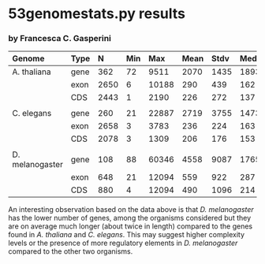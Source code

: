 53genomestats.py results
========================

### by Francesca C. Gasperini ###


| Genome         | Type |  N   | Min |  Max  | Mean | Stdv | Med  |
|:---------------|:-----|:-----|:----|:------|:-----|:-----|:-----|
| A. thaliana    | gene |  362 |  72 |  9511 | 2070 | 1435 | 1893 |
|                | exon | 2650 |   6 | 10188 |  290 |  439 |  162 |
|                | CDS  | 2443 |   1 |  2190 |  226 |  272 |  137 |
|                |      |      |     |       |      |      |      |
| C. elegans     | gene |  260 |  21 | 22887 | 2719 | 3755 | 1473 |
|                | exon | 2658 |   3 | 	3783 |  236 |  224 |  163 |
|                | CDS  | 2078 |   3 |  1309 |  206 |  176 |  153 |
|                |      |      |     |       |      |      |      |
| D. melanogaster| gene |  108 |  88 | 60346 | 4558 | 9087 | 1765 |
|                | exon |  648 |  21 | 12094 |  559 |  922 |  287 |
|                | CDS  |  880 |   4 | 12094 |  490 | 1096 |  214 |

An interesting observation based on the data above is that 
_D. melanogaster_ has the lower number of genes, among the organisms
considered but they are on average much longer (about twice in 
length) compared to the genes found in _A. thaliana_ and _C. elegans_.
This may suggest higher complexity levels or the presence of more
regulatory elements in _D. melanogaster_ compared to the other two 
organisms.